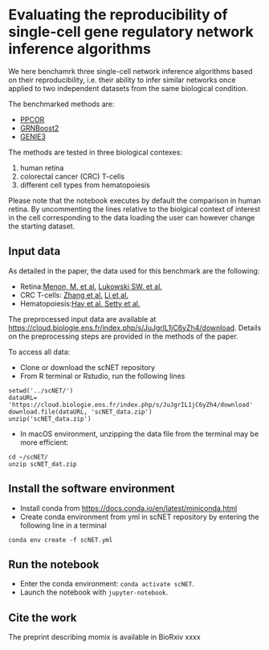 # Evaluating the reproducibility of single-cell gene regulatory network inference algorithms
We here benchamrk three single-cell network inference algorithms based on their reproducibility, i.e. their ability to infer similar networks once applied to two independent datasets from the same biological condition. 

The benchmarked methods are:
* [PPCOR](https://cran.r-project.org/web/packages/ppcor/index.html)
* [GRNBoost2](https://github.com/aertslab/GRNBoost)
* [GENIE3](https://bioconductor.org/packages/release/bioc/html/GENIE3.html)

The methods are tested in three biological contexes:
1. human retina
2. colorectal cancer (CRC) T-cells
3. different cell types from hematopoiesis

Please note that the notebook executes by default the comparison in human retina. By uncommenting the lines relative to the biolgical context of interest in the cell corresponding to the data loading the user can however change the starting dataset.

## Input data
As detailed in the paper, the data used for this benchmark are the following:
* Retina:[Menon, M. et al.](https://www.nature.com/articles/s41467-019-12780-8) [Lukowski SW. et al.](https://www.embopress.org/doi/10.15252/embj.2018100811)
* CRC T-cells: [Zhang et al.](https://www.nature.com/articles/s41597-019-0131-5) [Li et al.](https://www.nature.com/articles/ng.3818)
* Hematopoiesis:[Hay et al. ](https://www.sciencedirect.com/science/article/pii/S0301472X18308051?via%3Dihub) [Setty et al.](https://www.nature.com/articles/s41587-019-0068-4)

The preprocessed input data are available at https://cloud.biologie.ens.fr/index.php/s/JuJgrIL1jC6yZh4/download. Details on the preprocessing steps are provided in the methods of the paper. 

To access all data:
* Clone or download the scNET repository
* From R terminal or Rstudio, run the following lines

```
setwd('../scNET/')
dataURL= 'https://cloud.biologie.ens.fr/index.php/s/JuJgrIL1jC6yZh4/download'
download.file(dataURL, 'scNET_data.zip')
unzip('scNET_data.zip')
```

* In macOS environment, unzipping the data file from the terminal may be more efficient:

```
cd ~/scNET/
unzip scNET_dat.zip
```


## Install the software environment

* Install conda from https://docs.conda.io/en/latest/miniconda.html
* Create conda environment from yml in scNET repository by entering the following line in a terminal

```
conda env create -f scNET.yml
```

## Run the notebook

* Enter the conda environment: `conda activate scNET`.
* Launch the notebook with `jupyter-notebook`.

##  Cite the work
The preprint describing momix is available in BioRxiv
xxxx
